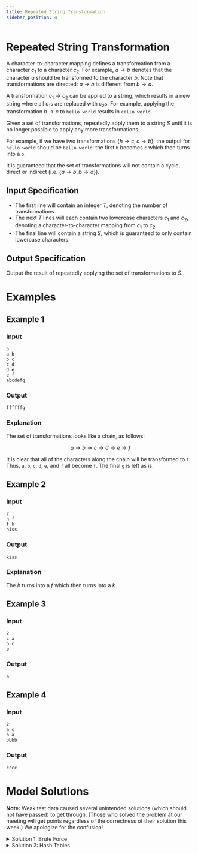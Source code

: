```yaml
---
title: Repeated String Transformation
sidebar_position: 4
---
```


# Repeated String Transformation

A character-to-character mapping defines a transformation from a character $c_1$ to a character $c_2$.
For example, $a \to b$ denotes that the character $a$ should be transformed to the character $b$.
Note that transformations are directed: $a \to b$ is different from $b \to a$.

A transformation $c_1 \to c_2$ can be applied to a string, which results in a new string where all $c_1$s are replaced
with $c_2$s. For example, applying the transformation $h \to c$ to `hello world` results in `cello world`.

Given a set of transformations, repeatedly apply them to a string $S$ until it is no longer possible to apply any more transformations.

For example, if we have two transformations $\{h \to c, c \to b\}$, the output for `hello world` should be `bello world`:
the first `h` becomes `c` which then turns into a `b`.

It is guaranteed that the set of transformations will not contain a cycle, direct or indirect (i.e. $\{a \to b, b \to a\}$).

## Input Specification

- The first line will contain an integer $T$, denoting the number of transformations.
- The next $T$ lines will each contain two lowercase characters $c_1$ and $c_2$, denoting a character-to-character mapping from $c_1$ to $c_2$.
- The final line will contain a string $S$, which is guaranteed to only contain lowercase characters.

## Output Specification

Output the result of repeatedly applying the set of transformations to $S$.

# Examples

## Example 1

### Input

```
5
a b
b c
c d
d e
e f
abcdefg
```

### Output

```
ffffffg
```

### Explanation

The set of transformations looks like a chain, as follows:

$$
a \to b \to c \to d \to e \to f
$$

It is clear that all of the characters along the chain will be transformed to `f`.
Thus, `a`, `b`, `c`, `d`, `e`, and `f` all become `f`. The final `g` is left as is.

## Example 2

### Input

```
2
h f
f k
hiss
```

### Output

```
kiss
```

### Explanation

The $h$ turns into a $f$ which then turns into a $k$.

## Example 3

### Input

```
2
c a
b c
b
```

### Output

```
a
```

## Example 4

### Input

```
2
a c
b a
bbbb
```

### Output

```
cccc
```

# Model Solutions

**Note:** Weak test data caused several unintended solutions (which should not have passed) to get through. (Those who solved the problem at our meeting will get points regardless of the correctness of their solution this week.) We apologize for the confusion!

<details><summary>Solution 1: Brute Force</summary>
<p>

## Intuition

Just do as the problem states: apply each transformation repeatedly in a loop, until none of the transformations have any effect.

## Code

```py
t = int(input())
transformations = []
for _ in range(t):
	a, b = input().split()
	transformations.append((a, b))

s = input()
while True:
	changed = False
	for a, b in transformations:
		replaced = s.replace(a, b)
		if s != replaced:
			changed = True
		s = replaced
	if not changed:
		break
print(s)
```

## Implementation Details

`changed` keeps track of whether any transformation has resulted in the string changing in the current iteration. To replace the characters, we use [`str.replace`](https://docs.python.org/3/library/stdtypes.html#str.replace).

## Example

```
2
h f
f k
hiss
```

1. First iteration.
   1. Apply the first transformation, $h \to f$, resulting in `fiss`.
   2. Apply the second transformation, $f \to k$, resulting in `kiss`.
   3. As the string changed, the loop continues.
2. Second iteration.
   1. Apply the first transformation, $h \to f$. No effect.
   2. Apply the second transformation, $f \to k$. No effect.
   3. As the string did not change, break the loop.
3. Output `kiss`.

## Time Complexity

About $O(|Z|tn)$ where $Z$ is the alphabet. Each iteration of the `while` loop attempts to apply all $t$ transformations on the string of length $n$. Thus the time complexity of each iteration is $O(tn)$.
Moreover, the number of iterations is bounded by the size of the alphabet $|Z|$. This can be proven by induction.

</p>
</details>

<details><summary>Solution 2: Hash Tables</summary>

## Intuition

The key insight here is to apply transformations character-by-character rather than on complete strings. That is, to obtain the transformed string for $S$, go through each character of $S$ and find the character that it resolves to rather than transforming all of $S$ at once.

We can do this with a dictionary that maps a character $c$ to what character it resolves to. For example, given the following input:

```
5
a b
b c
c d
d e
e f
abcdefg
```

We would have the following dictionary:

```py
{
	"a": "b",
	"b": "c",
	"c": "d",
	"d": "e",
	"e": "f",
}
```

To look up what a character resolves to, it suffices to look it up in the dictionary repeatedly as long as there is an entry for it. For example, to resolve the character $a$, we perform the following steps:

1. Check if there is an entry for $a$.
   1. Yes; so set the current character to $b$ and continue.
2. Check if there is an entry for $b$.
   1. Yes; so set the current character to $c$ and continue.
3. Check if there is an entry for $c$.
   1. Yes; so set the current character to $d$ and continue.
4. Check if there is an entry for $d$.
   1. Yes; so set the current character to $e$ and continue.
5. Check if there is an entry for $e$.
   1. Yes; so set the current character to $f$ and continue.
6. Check if there is an entry for $f$.
   1. No; so stop here.

This eventually resolves to $f$, which indicates that $a$ should become $f$ which is correct.

## Code

```py
resolves_to = {}
t = int(input())
for _ in range(t):
	a, b = input().split()
	resolves_to[a] = b

s = input()
output = []
for c in s:
	while c in resolves_to:
		c = resolves_to[c]
	output.append(c)
print("".join(output))
```

## Time Complexity

$O(|Z|n)$. Consider the following loop:

```py
while c in resolves_to:
	c = resolves_to[c]
```

At worst this runs $|Z|$ times.
First, observe that as there are no loops, $c$ changes each iteration.
$Z$ is the alphabet, there are $|Z|$ possible characters, so `resolves_to` can have at max $|Z|$ keys.
Thus the loop has a maximum number of $|Z|$ iterations.

As there are $n$ iterations where $O(|Z|)$ work is being done in each, the overall time complexity is $O(|Z|n)$.

</details>
